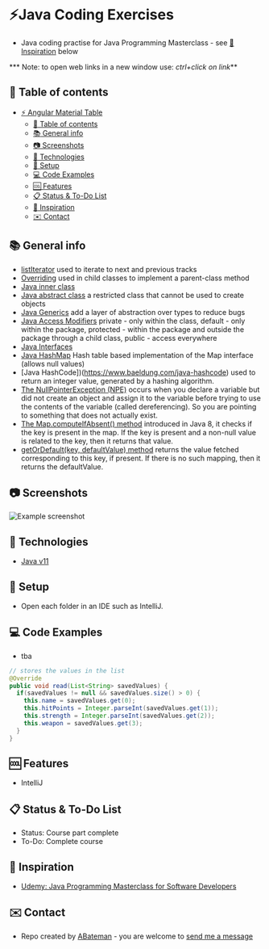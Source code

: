 # :zap:Java Coding Exercises
 
* Java coding practise for Java Programming Masterclass - see [:clap: Inspiration](#clap-inspiration) below

*** Note: to open web links in a new window use: _ctrl+click on link_**

## :page_facing_up: Table of contents

* [:zap: Angular Material Table](#zap-angular-material-table)
  * [:page_facing_up: Table of contents](#page_facing_up-table-of-contents)
  * [:books: General info](#books-general-info)
  * [:camera: Screenshots](#camera-screenshots)
  * [:signal_strength: Technologies](#signal_strength-technologies)
  * [:floppy_disk: Setup](#floppy_disk-setup)
  * [:computer: Code Examples](#computer-code-examples)
  * [:cool: Features](#cool-features)
  * [:clipboard: Status & To-Do List](#clipboard-status--to-do-list)
  * [:clap: Inspiration](#clap-inspiration)
  * [:envelope: Contact](#envelope-contact)

## :books: General info

* [listIterator](https://www.geeksforgeeks.org/arraylist-listiterator-method-in-java-with-examples/) used to iterate to next and previous tracks
* [Overriding](https://www.geeksforgeeks.org/overriding-in-java/) used in child classes to implement a parent-class method
* [Java inner class](https://www.w3schools.com/java/java_inner_classes.asp)
* [Java abstract class](https://www.w3schools.com/java/java_abstract.asp) a restricted class that cannot be used to create objects
* [Java Generics](https://www.baeldung.com/java-generics) add a layer of abstraction over types to reduce bugs
* [Java Access Modifiers](https://www.javatpoint.com/access-modifiers) private - only within the class, default - only within the package, protected - within the package and outside the package through a child class, public - access everywhere
* [Java Interfaces](https://docs.oracle.com/javase/tutorial/java/concepts/interface.html)
* [Java HashMap](https://docs.oracle.com/javase/8/docs/api/java/util/HashMap.html) Hash table based implementation of the Map interface (allows null values)
* [Java HashCode])(https://www.baeldung.com/java-hashcode) used to return an integer value, generated by a hashing algorithm.
* [The NullPointerException (NPE)](https://docs.oracle.com/javase/7/docs/api/java/lang/NullPointerException.html)  occurs when you declare a variable but did not create an object and assign it to the variable before trying to use the contents of the variable (called dereferencing). So you are pointing to something that does not actually exist.
* [The Map.computeIfAbsent() method](https://www.baeldung.com/java-map-computeifabsent) introduced in Java 8, it checks if the key is present in the map. If the key is present and a non-null value is related to the key, then it returns that value.
* [getOrDefault(key, defaultValue) method](https://www.geeksforgeeks.org/properties-getordefaultkey-defaultvalue-method-in-java-with-examples/) returns the value fetched corresponding to this key, if present. If there is no such mapping, then it returns the defaultValue.

## :camera: Screenshots

![Example screenshot](./img/java.jpg)

## :signal_strength: Technologies

* [Java v11](https://www.java.com/en/)

## :floppy_disk: Setup

* Open each folder in an IDE such as IntelliJ.

## :computer: Code Examples

* tba

```java
// stores the values in the list
@Override
public void read(List<String> savedValues) {
  if(savedValues != null && savedValues.size() > 0) {
    this.name = savedValues.get(0);
    this.hitPoints = Integer.parseInt(savedValues.get(1));
    this.strength = Integer.parseInt(savedValues.get(2));
    this.weapon = savedValues.get(3);
  }
}
```

## :cool: Features

* IntelliJ

## :clipboard: Status & To-Do List

* Status: Course part complete
* To-Do: Complete course

## :clap: Inspiration

* [Udemy: Java Programming Masterclass for Software Developers](https://www.udemy.com/course/java-the-complete-java-developer-course/learn/lecture/3561816#overview)

## :envelope: Contact

* Repo created by [ABateman](https://www.andrewbateman.org) - you are welcome to [send me a message](https://andrewbateman.org/contact)
